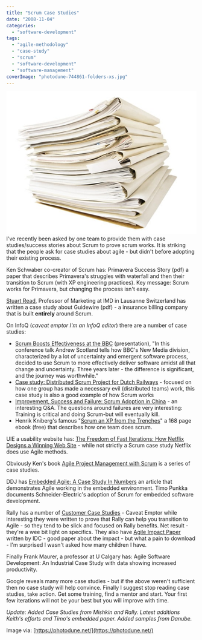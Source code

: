 ```yaml
---
title: "Scrum Case Studies"
date: "2008-11-04"
categories: 
  - "software-development"
tags: 
  - "agile-methodology"
  - "case-study"
  - "scrum"
  - "software-development"
  - "software-management"
coverImage: "photodune-744861-folders-xs.jpg"
---
```


![stack of folders - image licensed from Photodune](images/photodune-744861-folders-xs.jpg)I've recently been asked by one team to provide them with case studies/success stories about Scrum to prove scrum works. It is striking that the people ask for case studies about agile - but didn't before adopting their existing process.

Ken Schwaber co-creator of Scrum has: Primavera Success Story (pdf) a paper that describes Primavera's struggles with waterfall and then their transition to Scrum (with XP engineering practices). Key message: Scrum works for Primavera, but changing the process isn't easy.

[Stuart Read](https://merkleinc.ch/themen-trends), Professor of Marketing at IMD in Lausanne Switzerland has written a case study about Guidewire (pdf) - a insurance billing company that is built **entirely** around Scrum.

On InfoQ (_caveat emptor I'm an InfoQ editor_) there are a number of case studies:

- [Scrum Boosts Effectiveness at the BBC](https://www.infoq.com/presentations/Scrum-bbc-newmedia/) (presentation), "In this conference talk Andrew Scotland tells how BBC's New Media division, characterized by a lot of uncertainty and emergent software process, decided to use Scrum to more effectively deliver software amidst all that change and uncertainty. Three years later - the difference is significant, and the journey was worthwhile."
- [Case study: Distributed Scrum Project for Dutch Railways](https://www.infoq.com/articles/dutch-railway-scrum/) - focused on how one group has made a necessary evil (distributed teams) work, this case study is also a good example of how Scrum works
- [Improvement, Success and Failure: Scrum Adoption in China](https://www.infoq.com/articles/Agile-adoption-study-china/) - an interesting Q&A. The questions around failures are very interesting: Training is critical and doing Scrum-but will eventually kill.
- Henrik Kniberg's famous "[Scrum an XP from the Trenches](https://www.infoq.com/minibooks/scrum-xp-from-the-trenches-2/)" a 168 page ebook (free) that describes how one team does scrum.

UIE a usability website has: [The Freedom of Fast Iterations: How Netflix Designs a Winning Web Site](https://articles.uie.com/fast_iterations/) - while not strictly a Scrum case study Netflix does use Agile methods.

Obviously Ken's book [Agile Project Management with Scrum](https://www.amazon.com/Agile-Project-Management-Microsoft-Professional/dp/073561993X/&tag=notesfromatoo-20) is a series of case studies.

DDJ has [Embedded Agile: A Case Study In Numbers](https://www.drdobbs.com/architecture-and-design/embedded-agile-a-case-study-in-numbers/193501924) an article that demonstrates Agile working in the embedded environment. Timo Punkka documents Schneider-Electric's adoption of Scrum for embedded software development.

Rally has a number of [Customer Case Studies](https://www.broadcom.com/case-studies) \- Caveat Emptor while interesting they were written to prove that Rally can help you transition to Agile - so they tend to be slick and focused on Rally benefits. Net result - they're a wee bit light on specifics. They also have [Agile Impact Paper](https://docs.broadcom.com/doc/idc-marketscape-agile-ppm-vendor-assessment) written by IDC - good paper about the impact - but what a pain to download - I'm surprised I wasn't asked how many children I have.

Finally Frank Maurer, a professor at U Calgary has: Agile Software Development: An Industrial Case Study with data showing increased productivity.

Google reveals many more case studies - but if the above weren't sufficient then no case study will help convince. Finally I suggest stop reading case studies, take action. Get some training, find a mentor and start. Your first few iterations will not be your best but you will improve with time.

_Update: Added Case Studies from Mishkin and Rally. Latest additions Keith's efforts and Timo's embedded paper. Added samples from Danube._

Image via: [https://photodune.net/](https://photodune.net/)

